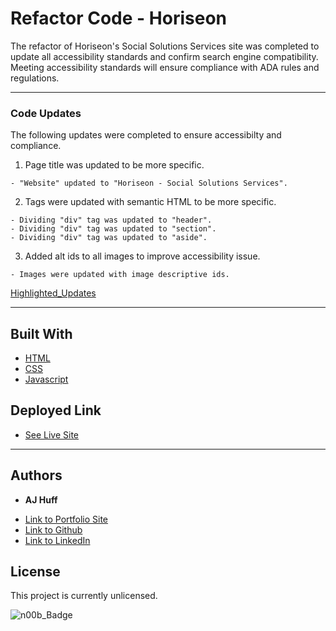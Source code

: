 # Refactor Code - Horiseon

The refactor of Horiseon's Social Solutions Services site was completed to update all accessibility standards and confirm search engine compatibility. Meeting accessibility standards will ensure compliance with ADA rules and regulations.

---

### Code Updates

The following updates were completed to ensure accessibilty and compliance.

1. Page title was updated to be more specific.

```
- "Website" updated to "Horiseon - Social Solutions Services".
```

2. Tags were updated with semantic HTML to be more specific.

```
- Dividing "div" tag was updated to "header".
- Dividing "div" tag was updated to "section".
- Dividing "div" tag was updated to "aside".
```

3. Added alt ids to all images to improve accessibility issue.

```
- Images were updated with image descriptive ids.
```

[Highlighted_Updates](assets\images\refactor_img.JPG)

---

## Built With

* [HTML](https://developer.mozilla.org/en-US/docs/Web/HTML)
* [CSS](https://developer.mozilla.org/en-US/docs/Web/CSS)
* [Javascript](https://developer.mozilla.org/en-US/docs/Web/JavaScript)

## Deployed Link

* [See Live Site](https://ajhuff7.github.io/refactor-code/)

---

## Authors

* **AJ Huff** 

- [Link to Portfolio Site](#)
- [Link to Github](https://github.com/ajhuff7)
- [Link to LinkedIn](https://www.linkedin.com/)


## License

This project is currently unlicensed. 

![n00b_Badge](https://img.shields.io/badge/n00b-100%25-orange)
